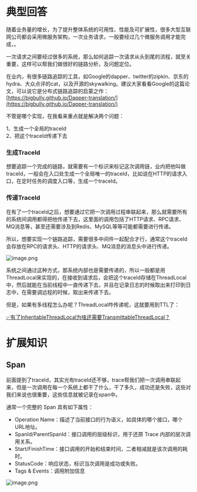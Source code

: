 # 典型回答

随着业务量的增长，为了提升整体系统的可用性、性能及可扩展性，很多大型互联网公司都会采用微服务架构，一次业务请求，一般要经过几个微服务调用才能完成，。

一次请求之间要经过很多的系统，那么如何追踪一次请求从头到尾的流程，就至关重要，这样可以帮我们做很好的链路分析，及问题定位。

在业内，有很多链路追踪的工具，如Google的dapper、twitter的zipkin、京东的hydra、大众点评的cat，以及开源的skywalking。建议大家看看Google的这篇论文，可以说它是分布式链路追踪的启蒙之作：[https://bigbully.github.io/Dapper-translation/](https://bigbully.github.io/Dapper-translation/) 

不管是哪个实现，在我看来重点就是解决两个问题：

1、生成一个全局的traceId<br />2、把这个traceId传递下去

### 生成TraceId

想要追踪一个完成的链路，就需要有一个标识来标记这次调用链，业内把他叫做traceId，一般会在入口处生成一个全局唯一的traceId，比如说在HTTP的请求入口，在定时任务的调度入口等，生成一个traceId。

### 传递TraceId

在有了一个traceId之后，想要通过它把一次调用过程串联起来，那么就需要所有的系统间调用都得把他传递下去，这里面的调用包括了HTTP请求、RPC请求、MQ消息等，甚至还需要涉及到Redis、MySQL等等可能都需要进行传递。

所以，想要实现一个链路追踪，需要很多中间件一起配合才行，通常这个traceId会存放在RPC的请求头、HTTP的请求头、MQ消息的消息头中进行传递。

![image.png](https://cdn.nlark.com/yuque/0/2023/png/5378072/1686923696759-e759169b-56cf-4426-9478-ea72033988e1.png#averageHue=%23f5f5f5&clientId=u5738f003-1827-4&from=paste&height=487&id=u95f0c497&originHeight=487&originWidth=688&originalType=binary&ratio=1&rotation=0&showTitle=false&size=64756&status=done&style=none&taskId=u56ceace3-be7d-41d8-a2ca-30870e52431&title=&width=688)

系统之间通过这种方式，那系统内部也是需要传递的，所以一般都是用ThreadLocal来实现的，在接收到请求后，会把这个traceId存储在ThreadLocal中，然后就能在当前线程中一直传递下去，并且在记录日志的时候取出来打印到日志中，在需要调远程的时候，取出来传递下去。

但是，如果有多线程怎么办呢？ThreadLocal咋传递呢，这就要用到TTL了：

[✅有了InheritableThreadLocal为啥还需要TransmittableThreadLocal？](https://www.yuque.com/hollis666/fo22bm/fucuuyqoqv8rdkpr?view=doc_embed)

# 扩展知识

## Span

前面提到了traceId，其实光有traceId还不够，trace帮我们把一次调用串联起来，但是一次调用在每一个系统上都干了什么，干了多久，成功还是失败，这些对我们来说也很重要，这些信息就被记录在span中。

通常一个完整的 Span 具有如下属性：

- Operation Name：描述了当前接口的行为语义，如具体的哪个接口，哪个URL地址。
- SpanId/ParentSpanId：接口调用的层级标识，用于还原 Trace 内部的层次调用关系。
- Start/FinishTime：接口调用的开始和结束时间，二者相减就是该次调用的耗时。
- StatusCode：响应状态，标识当次调用是成功或失败。
- Tags & Events：调用附加信息


![image.png](https://cdn.nlark.com/yuque/0/2023/png/5378072/1686923722696-d0b028cd-5fbe-4952-9d40-f3ecb13ec696.png#averageHue=%23f2f2f2&clientId=u5738f003-1827-4&from=paste&height=520&id=u38c9a4ef&originHeight=520&originWidth=696&originalType=binary&ratio=1&rotation=0&showTitle=false&size=55095&status=done&style=none&taskId=u4dc797db-9469-47ff-82af-125cfafd399&title=&width=696)

### 


